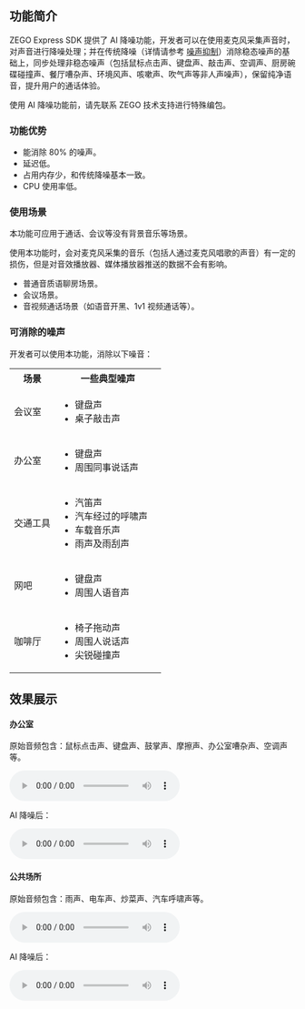 ## 功能简介

ZEGO Express SDK 提供了 AI 降噪功能，开发者可以在使用麦克风采集声音时，对声音进行降噪处理；并在传统降噪（详情请参考 [噪声抑制](!AudioAdvanced/Audio_3A_Processing#4_3)）消除稳态噪声的基础上，同步处理非稳态噪声（包括鼠标点击声、键盘声、敲击声、空调声、厨房碗碟碰撞声、餐厅嘈杂声、环境风声、咳嗽声、吹气声等非人声噪声），保留纯净语音，提升用户的通话体验。

<div class="mk-warning">

使用 AI 降噪功能前，请先联系 ZEGO 技术支持进行特殊编包。
</div>

### 功能优势

- 能消除 80% 的噪声。
- 延迟低。
- 占用内存少，和传统降噪基本一致。
- CPU 使用率低。


### 使用场景

本功能可应用于通话、会议等没有背景音乐等场景。

<div class="mk-warning">

使用本功能时，会对麦克风采集的音乐（包括人通过麦克风唱歌的声音）有一定的损伤，但是对音效播放器、媒体播放器推送的数据不会有影响。
</div>

- 普通音质语聊房场景。
- 会议场景。
- 音视频通话场景（如语音开黑、1v1 视频通话等）。


### 可消除的噪声

开发者可以使用本功能，消除以下噪音：

<table>
  <colgroup>
    <col width="30%">
    <col width="70%">
  </colgroup>
  <tbody><tr>
    <th>场景</th>
    <th>一些典型噪声</th>
  </tr>
  <tr>
    <td>会议室</td>
    <td><ul><li>键盘声</li><li>桌子敲击声</li></ul></td>
  </tr>
  <tr>
    <td>办公室</td>
    <td><ul><li>键盘声</li><li>周围同事说话声</li></ul></td>
  </tr>
  <tr>
    <td>交通工具</td>
    <td><ul>
<li>汽笛声</li>
<li>汽车经过的呼啸声</li>
<li>车载音乐声</li>
<li>雨声及雨刮声</li>
</ul></td>
  </tr>
  <tr>
    <td>网吧</td>
    <td><ul>
<li>键盘声</li>
<li>周围人语音声</li>
</ul></td>
  </tr>
  <tr>
    <td>咖啡厅</td>
    <td><ul>
<li>椅子拖动声</li>
<li>周围人说话声</li>
<li>尖锐碰撞声</li>
</ul></td>
  </tr>
</tbody></table>

## 效果展示

#### 办公室

原始音频包含：鼠标点击声、键盘声、鼓掌声、摩擦声、办公室嘈杂声、空调声等。

<audio src="https://doc-media.zego.im/sdk-doc/doc/video/Express_Video_SDK/Audio/office_noise_original.mp3" controls>您的浏览器不支持 audio 标签。</audio>

AI 降噪后：

<audio src="https://doc-media.zego.im/sdk-doc/doc/video/Express_Video_SDK/Audio/office_noise_AIDenoise.mp3" controls loop>您的浏览器不支持 audio 标签。</audio>


#### 公共场所

原始音频包含：雨声、电车声、炒菜声、汽车呼啸声等。

<audio src="https://doc-media.zego.im/sdk-doc/doc/video/Express_Video_SDK/Audio/public_noise_original.mp3" controls>您的浏览器不支持 audio 标签。</audio>

AI 降噪后：

<audio src="https://doc-media.zego.im/sdk-doc/doc/video/Express_Video_SDK/Audio/public_noise_AIDenoise.mp3" controls loop>您的浏览器不支持 audio 标签。</audio>
